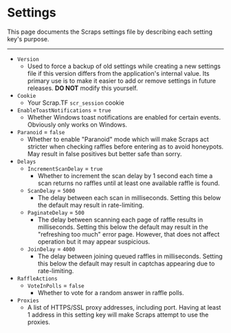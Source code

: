 # Settings

This page documents the Scraps settings file by describing each setting key's purpose.

---

- `Version`
  - Used to force a backup of old settings while creating a new settings file if this version differs from the application's internal value. Its primary use is to make it easier to add or remove settings in future releases. **DO NOT** modify this yourself.
- `Cookie`
  - Your Scrap.TF `scr_session` cookie
- `EnableToastNotifications` = `true`
  - Whether Windows toast notifications are enabled for certain events. Obviously only works on Windows.
- `Paranoid` = `false`
  - Whether to enable "Paranoid" mode which will make Scraps act stricter when checking raffles before entering as to avoid honeypots. May result in false positives but better safe than sorry.
- `Delays`
  - `IncrementScanDelay` = `true`
    - Whether to increment the scan delay by 1 second each time a scan returns no raffles until at least one available raffle is found.
  - `ScanDelay` = `5000`
    - The delay between each scan in milliseconds. Setting this below the default may result in rate-limiting.
  - `PaginateDelay` = `500`
    - The delay between scanning each page of raffle results in milliseconds. Setting this below the default may result in the "refreshing too much" error page. However, that does not affect operation but it may appear suspicious.
  - `JoinDelay` = `4000`
    - The delay between joining queued raffles in milliseconds. Setting this below the default may result in captchas appearing due to rate-limiting.
- `RaffleActions`
  - `VoteInPolls` = `false`
    - Whether to vote for a random answer in raffle polls.
- `Proxies`
  - A list of HTTPS/SSL proxy addresses, including port. Having at least 1 address in this setting key will make Scraps attempt to use the proxies.